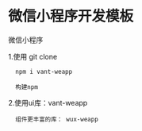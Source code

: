 # 微信小程序开发模板
微信小程序

1.使用
      git clone 
      
      npm i vant-weapp
      
      构建npm
2.使用ui库：vant-weapp

      组件更丰富的库： wux-weapp
